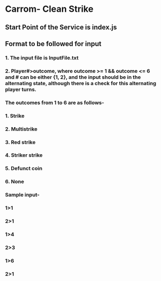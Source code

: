 # Carrom- Clean Strike
## Start Point of the Service is index.js
## Format to be followed for input

### 1. The input file is InputFile.txt

### 2. Player#>outcome, where outcome >= 1 && outcome <= 6 and # can be either {1, 2}, and the input should be in the alternating state, although there is a check for this alternating player turns.
### The outcomes from 1 to 6 are as follows-
### 1. Strike

### 2. Multistrike

### 3. Red strike

### 4. Striker strike

### 5. Defunct coin

### 6. None

### Sample input- 
### 1>1
### 2>1
### 1>4
### 2>3
### 1>6
### 2>1
